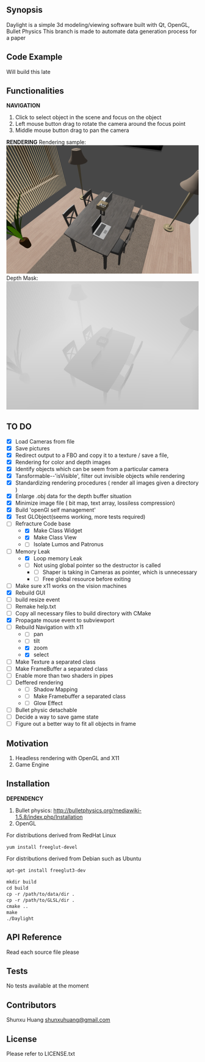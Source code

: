 ## Synopsis

Daylight is a simple 3d modeling/viewing software built with Qt, OpenGL, Bullet Physics
This branch is made to automate data generation process for a paper

## Code Example

Will build this late

## Functionalities

__NAVIGATION__
1. Click to select object in the scene and focus on the object
2. Left mouse button drag to rotate the camera around the focus point
3. Middle mouse button drag to pan the camera


__RENDERING__
Rendering sample:
![alt text](https://github.com/Shunxu-H/DayLight/blob/master/sampleImages/color.png?raw=true)
Depth Mask:
![alt text](https://github.com/Shunxu-H/DayLight/blob/master/sampleImages/depth.png?raw=true)


## TO DO

- [X] Load Cameras from file
- [X] Save pictures
- [X] Redirect output to a FBO and copy it to a texture / save a file,
- [X] Rendering for color and depth images
- [X] Identify objects which can be seem from a particular camera
- [X] Tansformable--'isVisible', filter out invisible objects while rendering
- [X] Standardizing rendering procedures ( render all images given a directory )
- [X] Enlarge .obj data for the depth buffer situation
- [X] Minimize image file ( bit map, text array, lossiless compression)
- [X] Build 'openGl self management'
- [X] Test GLObject(seems working, more tests required)
- [ ] Refracture Code base
  * - [X] Make Class Widget
  * - [X] Make Class View
  * - [ ] Isolate Lumos and Patronus
- [ ] Memory Leak
  * -[X] Loop memory Leak
  * -[ ] Not using global pointer so the destructor is called
	* -[ ] Shaper is taking in Cameras as pointer, which is unnecessary
	* -[ ] Free global resource before exiting
- [ ] Make sure x11 works on the vision machines
- [X] Rebuild GUI
- [ ] build resize event
- [ ] Remake help.txt
- [ ] Copy all necessary files to build directory with CMake
- [X] Propagate mouse event to subviewport
- [ ] Rebuild Navigation with x11
	* - [ ] pan
	* - [ ] tilt
	* - [X] zoom
	* - [X] select
- [ ] Make Texture a separated class
- [ ] Make FrameBuffer a separated class
- [ ] Enable more than two shaders in pipes
- [ ] Deffered rendering
	* - [ ] Shadow Mapping
    * - [ ] Make Framebuffer a separated class
	* - [ ] Glow Effect
- [ ] Bullet physic detachable
- [ ] Decide a way to save game state
- [ ] Figure out a better way to fit all objects in frame

## Motivation

1. Headless rendering with OpenGL and X11
2. Game Engine

## Installation

__DEPENDENCY__
1. Bullet physics: http://bulletphysics.org/mediawiki-1.5.8/index.php/Installation
2. OpenGL

For distributions derived from RedHat Linux

```
yum install freeglut-devel
```

For distributions derived from Debian such as Ubuntu

```
apt-get install freeglut3-dev
```


```
mkdir build
cd build
cp -r /path/to/data/dir .
cp -r /path/to/GLSL/dir .
cmake ..
make
./Daylight
```


## API Reference

Read each source file please

## Tests

No tests available at the moment

## Contributors

Shunxu Huang
shunxuhuang@gmail.com

## License

Please refer to LICENSE.txt
